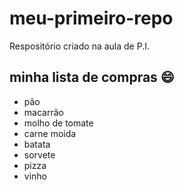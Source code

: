 # meu-primeiro-repo
Respositório criado na aula de P.I.

## minha lista de compras :smile:
- pão 
- macarrão
- molho de tomate
- carne moida
- batata
- sorvete
- pizza
- vinho

